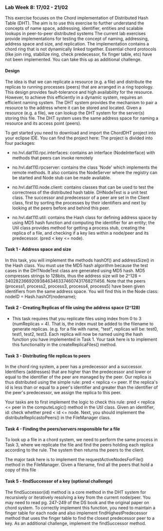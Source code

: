 ### Lab Week 8: 17/02 - 21/02

This exercise focuses on the Chord implementation of Distributed Hash Table (DHT). The aim is to use this exercise to further understand the concepts of name space, addressing, identifier, entities and scalable lookups in peer-to-peer distributed systems
The current lab exercises provide implementations for testing the concept of naming, addressing, address space and size, and replication.
The implementation contains a chord ring that is not dynamically linked together. Essential chord protocols (like join ring, stabilize ring, check predecessor, fix finger table, etc) have not been implemented. You can take this up as additional challenge.

#### Design
The idea is that we can replicate a resource (e.g. a file) and distribute the replicas to running processes (peers) that are arranged in a ring topology. This design provides fault-tolerance and high availability for the resource.
However, to achieve this efficiently in a dynamic system, requires an efficient naming system. The DHT system provides the mechanism to pair a resource to the address where it can be stored and located.
Given a resource (e.g. a file), we can lookup the DHT system for the server(s) storing this file. The DHT system uses the same address space for naming a resource and its access point (peers).


To get started you need to download and import the ChordDHT project into your eclipse IDE. You can find the project here:
The project is divided into four packages:

- no.hvl.dat110.rpc.interfaces: contains an interface (NodeInterface) with methods that peers can invoke remotely

- no.hvl.dat110.rpcserver: contains the class 'Node' which implements the remote methods. It also contains the NodeServer where the registry can be started and Node stub can be made available.

- no.hvl.dat110.node.client: contains classes that can be used to test the correctness of the distributed hash table. DHNodeTest is a unit test class. The successor and predecessor of a peer are set in the Client class, first by sorting the processes by their identifiers and next by looking at the peers before and behind this peer.

- no.hvl.dat110.util: contains the Hash class for defining address space by using MD5 hash function and computing the identifier for an entity; the Util class provides method for getting a process stub, creating the replica of a file, and
checking if a key lies within a node/peer and its predecessor. (pred < key <= node).

#### Task 1 - Address space and size 

In this task, you will implement the methods hashOf() and addressSize() in the Hash class. You must use the MD5 hash algorithm because the test cases in the DHTNodeTest class are generated using MD5 hash.
MD5 compresses strings to 128bits, thus the address size will be 2^128 = 340282366920938463463374607431768211456.
Note that the peers (process1, process2, process3, process4, process5) have been given identifiers from the same address space. You will find this in the Node class: nodeID = Hash.hashOf(nodename);

#### Task 2 - Creating Replicas of file using the address space (2^128)

- This task requires that you replicate files using index from 0 to 3 (numReplicas = 4). That is, the index must be added to the filename to generate replicas. (e.g. for a file with name, "test", replicas will be:
test0, test1, test2, test3. Each replica will now be named using the hash function you have implemented in Task 1. Your task here is to implement this functionality in the createReplicaFiles() method.

#### Task 3 - Distributing file replicas to peers
In the chord ring system, a peer has a predecessor and a successor. Identifiers (addresses) that are higher than the predecessor and lower or equal to the identifier of the peer are managed by the peer.
Our replica is thus distributed using the simple rule: pred < replica <= peer. If the replica's id is less than or equal to a peer's identifier and greater than the identifier of the peer's predecessor, we assign the replica to this peer.

Your tasks are to first implement the logic to check this rule: pred < replica <= peer in the computeLogic() method in the Util class. Given an identifier, id: check whether pred < id <= node. Next, you should implement the distributeReplicastoPeers() in the FileManager class.

#### Task 4 - Finding the peers/servers responsible for a file
To look up a file in a chord system, we need to perform the same process in Task 3, where we replicate the file and find the peers holding each replica according to the rule. The system then returns the peers to the client.

The major task here is to implement the requestActiveNodesForFile() method in the FileManager. Given a filename, find all the peers that hold a copy of this file

#### Task 5 - findSuccessor of a key (optional challenge)
The findSuccessor(id) method is a core method in the DHT system for recursively or iteratively resolving a key from the current node/peer. 
You may need to read pg. 247-249 of the DS book and the original paper on chord system.
To correctly implement this function, you need to maintain a finger table for each node and also implement findHighestPredecessor method that uses the finger table to find the closest predecessor peer to a key.
As an additional challenge, implement the findSuccessor method.